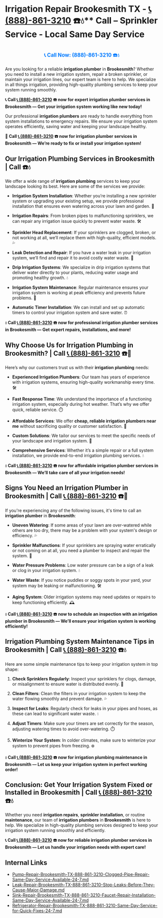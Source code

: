 # Irrigation Repair Brookesmith TX - [📞 (888)-861-3210](https://plumbing-texas-3210.netlify.app) ☎️💧** Call –  Sprinkler Service - Local Same Day Service
# 

<p align="center" style="font-size: 1.2em; font-weight: bold; margin: 20px 0;">
  <a href="https://plumbing-texas-3210.netlify.app" target="_blank" style="color: #007BFF; text-decoration: none;">📞 Call Now: (888)-861-3210 ☎️💧</a>
</p>

Are you looking for a reliable **irrigation plumber** in **Brookesmith**? Whether you need to install a new irrigation system, repair a broken sprinkler, or maintain your irrigation lines, our expert team is here to help. We specialize in all things irrigation, providing high-quality plumbing services to keep your system running smoothly.

**📞 Call [📞 (888)-861-3210](https://plumbing-texas-3210.netlify.app) ☎️ now for expert **irrigation plumber** services in Brookesmith — Get your irrigation system working like new today!**

Our professional **irrigation plumbers** are ready to handle everything from system installations to emergency repairs. We ensure your irrigation system operates efficiently, saving water and keeping your landscape healthy.

**🚨 Call [📞 (888)-861-3210](https://plumbing-texas-3210.netlify.app) ☎️ now for **irrigation plumber** services in Brookesmith — We’re ready to fix or install your irrigation system!**

## **Our Irrigation Plumbing Services in Brookesmith | Call  ☎️💧**

We offer a wide range of **irrigation plumbing** services to keep your landscape looking its best. Here are some of the services we provide:

- **Irrigation System Installation**: Whether you’re installing a new sprinkler system or upgrading your existing setup, we provide professional installation that ensures even watering across your lawn and garden. 🌱

- **Irrigation Repairs**: From broken pipes to malfunctioning sprinklers, we can repair any irrigation issue quickly to prevent water waste. 🛠️

- **Sprinkler Head Replacement**: If your sprinklers are clogged, broken, or not working at all, we’ll replace them with high-quality, efficient models. 💦

- **Leak Detection and Repair**: If you have a water leak in your irrigation system, we’ll find and repair it to avoid costly water waste. 🔧

- **Drip Irrigation Systems**: We specialize in drip irrigation systems that deliver water directly to your plants, reducing water usage and promoting healthy growth. 💧

- **Irrigation System Maintenance**: Regular maintenance ensures your irrigation system is working at peak efficiency and prevents future problems. 🔧

- **Automatic Timer Installation**: We can install and set up automatic timers to control your irrigation system and save water. ⏰

**💧 Call [📞 (888)-861-3210](https://plumbing-texas-3210.netlify.app) ☎️ now for professional **irrigation plumber** services in Brookesmith — Get expert repairs, installations, and more!**

## **Why Choose Us for Irrigation Plumbing in Brookesmith? | Call [📞 (888)-861-3210](https://plumbing-texas-3210.netlify.app) ☎️🌟**

Here’s why our customers trust us with their **irrigation plumbing** needs:

- **Experienced Irrigation Plumbers**: Our team has years of experience with irrigation systems, ensuring high-quality workmanship every time. 🛠️

- **Fast Response Time**: We understand the importance of a functioning irrigation system, especially during hot weather. That’s why we offer quick, reliable service. ⏱️

- **Affordable Services**: We offer **cheap, reliable irrigation plumbers near me** without sacrificing quality or customer satisfaction. 💸

- **Custom Solutions**: We tailor our services to meet the specific needs of your landscape and irrigation system. 🌳

- **Comprehensive Services**: Whether it’s a simple repair or a full system installation, we provide end-to-end irrigation plumbing services. 💧

**💧 Call [📞 (888)-861-3210](https://plumbing-texas-3210.netlify.app) ☎️ now for affordable **irrigation plumber** services in Brookesmith — We’ll take care of all your irrigation needs!**

## **Signs You Need an Irrigation Plumber in Brookesmith | Call [📞 (888)-861-3210](https://plumbing-texas-3210.netlify.app) ☎️🚨**

If you're experiencing any of the following issues, it's time to call an **irrigation plumber** in **Brookesmith**:

- **Uneven Watering**: If some areas of your lawn are over-watered while others are too dry, there may be a problem with your system's design or efficiency. 💦

- **Sprinkler Malfunctions**: If your sprinklers are spraying water erratically or not coming on at all, you need a plumber to inspect and repair the system. 🚿

- **Water Pressure Problems**: Low water pressure can be a sign of a leak or clog in your irrigation system. 💧

- **Water Waste**: If you notice puddles or soggy spots in your yard, your system may be leaking or malfunctioning. 🛠️

- **Aging System**: Older irrigation systems may need updates or repairs to keep functioning efficiently. 🕰️

**💧 Call [📞 (888)-861-3210](https://plumbing-texas-3210.netlify.app) ☎️ now to schedule an inspection with an **irrigation plumber** in Brookesmith — We’ll ensure your irrigation system is working efficiently!**

## **Irrigation Plumbing System Maintenance Tips in Brookesmith | Call [📞 (888)-861-3210](https://plumbing-texas-3210.netlify.app) ☎️💧**

Here are some simple maintenance tips to keep your irrigation system in top shape:

1. **Check Sprinklers Regularly**: Inspect your sprinklers for clogs, damage, or misalignment to ensure water is distributed evenly. 🔧

2. **Clean Filters**: Clean the filters in your irrigation system to keep the water flowing smoothly and prevent damage. 💦

3. **Inspect for Leaks**: Regularly check for leaks in your pipes and hoses, as these can lead to significant water waste. 💧

4. **Adjust Timers**: Make sure your timers are set correctly for the season, adjusting watering times to avoid over-watering. ⏱️

5. **Winterize Your System**: In colder climates, make sure to winterize your system to prevent pipes from freezing. ❄️

**💧 Call [📞 (888)-861-3210](https://plumbing-texas-3210.netlify.app) ☎️ now for irrigation plumbing maintenance in Brookesmith — Let us keep your irrigation system in perfect working order!**

## **Conclusion: Get Your Irrigation System Fixed or Installed in Brookesmith | Call [📞 (888)-861-3210](https://plumbing-texas-3210.netlify.app) ☎️💧**

Whether you need **irrigation repairs**, **sprinkler installation**, or routine **maintenance**, our team of **irrigation plumbers** in **Brookesmith** is here to help. We specialize in high-quality plumbing services designed to keep your irrigation system running smoothly and efficiently. 

**📞 Call [📞 (888)-861-3210](https://plumbing-texas-3210.netlify.app) ☎️ now for reliable **irrigation plumber** services in Brookesmith — Let us handle your irrigation needs with expert care!**


## Internal Links
- [Pump-Repair-Brookesmith-TX-888-861-3210-Clogged-Pipe-Repair-Same-Day-Service-Available-24-7.md](https://github.com/allyoucaneatsushiin/plumbing-texas/blob/main/Pump-Repair-Brookesmith-TX-888-861-3210-Clogged-Pipe-Repair-Same-Day-Service-Available-24-7.md)
- [Leak-Repair-Brookesmith-TX-888-861-3210-Stop-Leaks-Before-They-Cause-Major-Damage.md](https://github.com/allyoucaneatsushiin/plumbing-texas/blob/main/Leak-Repair-Brookesmith-TX-888-861-3210-Stop-Leaks-Before-They-Cause-Major-Damage.md)
- [Sink-Repair-Brookesmith-TX-888-861-3210-Faucet-Repair-Installation-Same-Day-Service-Available-24-7.md](https://github.com/allyoucaneatsushiin/plumbing-texas/blob/main/Sink-Repair-Brookesmith-TX-888-861-3210-Faucet-Repair-Installation-Same-Day-Service-Available-24-7.md)
- [Refrigerator-Repair-Brookesmith-TX-888-861-3210-Same-Day-Service-for-Quick-Fixes-24-7.md](https://github.com/allyoucaneatsushiin/plumbing-texas/blob/main/Refrigerator-Repair-Brookesmith-TX-888-861-3210-Same-Day-Service-for-Quick-Fixes-24-7.md)

